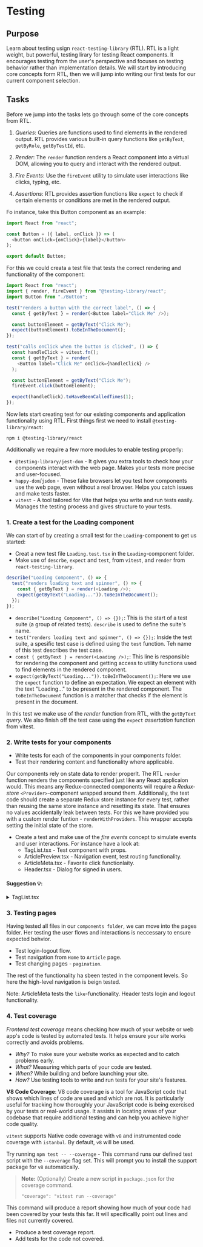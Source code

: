# Testing

## Purpose

Learn about testing usign `react-testing-library` (RTL). RTL is a light weight, but powerful, testing lirary for testing React components. It encourages testing from the user's perspective and focuses on testing behavior rather than implementation details. We will start by introducing core concepts form RTL, then we will jump into writing our first tests for our current component selection.

## Tasks

Before we jump into the tasks lets go through some of the core concepts from RTL.

1. _Queries_: Queries are functions used to find elements in the rendered output. RTL provides various built-in query functions like `getByText`, `getByRole`, `getByTestId`, etc.

2. _Render_: The `render` function renders a React component into a virtual DOM, allowing you to query and interact with the rendered output.

3. _Fire Events_: Use the `fireEvent` utility to simulate user interactions like clicks, typing, etc.

4. _Assertions_: RTL provides assertion functions like `expect` to check if certain elements or conditions are met in the rendered output.

Fo instance, take this Button component as an example:

```ts
import React from "react";

const Button = ({ label, onClick }) => (
  <button onClick={onClick}>{label}</button>
);

export default Button;
```

For this we could creata a test file that tests the correct rendering and functionality of the component:

```ts
import React from "react";
import { render, fireEvent } from "@testing-library/react";
import Button from "./Button";

test("renders a button with the correct label", () => {
  const { getByText } = render(<Button label="Click Me" />);

  const buttonElement = getByText("Click Me");
  expect(buttonElement).toBeInTheDocument();
});

test("calls onClick when the button is clicked", () => {
  const handleClick = vitest.fn();
  const { getByText } = render(
    <Button label="Click Me" onClick={handleClick} />
  );

  const buttonElement = getByText("Click Me");
  fireEvent.click(buttonElement);

  expect(handleClick).toHaveBeenCalledTimes(1);
});
```

Now lets start creating test for our existing components and application functionality using RTL. First things first we need to install `@testing-library/react`:

```
npm i @testing-library/react
```

Additionally we require a few more modules to enable testing properly:

- `@testing-library/jest-dom` - It gives you extra tools to check how your components interact with the web page. Makes your tests more precise and user-focused.
- `happy-dom`/`jsdom` - These fake browsers let you test how components use the web page, even without a real browser. Helps you catch issues and make tests faster.
- `vitest` - A tool tailored for Vite that helps you write and run tests easily. Manages the testing process and gives structure to your tests.

### 1. Create a test for the Loading component

We can start of by creating a small test for the `Loading`-component to get us started:

- Creat a new test file `Loading.test.tsx` in the `Loading`-component folder.
- Make use of `descrbe`, `expect` and `test`, from `vitest`, and `render` from `react-testing-library`.

```ts
describe("Loading Component", () => {
  test("renders loading text and spinner", () => {
    const { getByText } = render(<Loading />);
    expect(getByText("Loading...")).toBeInTheDocument();
  });
});
```

- `describe("Loading Component", () => {});`: This is the start of a test suite (a group of related tests). `describe` is used to define the suite's name.
- `test("renders loading text and spinner", () => {});`: Inside the test suite, a spesific test case is defined using the `test` function. Teh name of this test describes the test case.
- `const { getByText } = render(<Loading />);`: This line is responsible for rendering the component and getting access to utility functions used to find elements in the rendered component.
- `expect(getByText("Loading...")).toBeInTheDocument();`: Here we use the `expect` function to define an expectation. We expect an element with the text "Loading..." to be present in the rendered component. The `toBeInTheDocument`
  function is a matcher that checks if the element is present in the document.

In this test we make use of the _render_ function from RTL, with the `getByText` _query_. We also finish off the test case using the `expect` _assertation_ function from vitest.

### 2. Write tests for your components

- Write tests for each of the components in your components folder.
- Test their rendering content and functionality where applicable.

Our components rely on state data to render properlt. The RTL `render` function renders the components specified just like any React applicaion would. This means any Redux-connected components will require a _Redux-store_ `<Provider>`-component wrapped around them. Additionally, the test code should create a separate Redux store instance for every test, rather than reusing the same store instance and resetting its state. That ensures no values accidentally leak between tests. For this we have provided you with a custom render funtion - `renderWithProviders`. This wrapper accepts setting the initial state of the store.

- Create a test and make use of the _fire events_ concept to simulate events and user interactions. For instance have a look at:
  - TagList.tsx - Test component with props.
  - ArticlePreview.tsx - Navigation event, test routing functionality.
  - ArticleMeta.tsx - Favorite click functionlaity.
  - Header.tsx - Dialog for signed in users.

#### Suggestion 💡:

<details>
<summary>TagList.tsx</summary>

```tsx
import { render, screen } from "@testing-library/react";
import { describe, expect, test } from "vitest";
import TagList from "./TagList";

describe("TagList component", () => {
  const tagList = ["Tag 1", "Tag 2", "Tag 3"];

  test("renders a list of tags", () => {
    const { getByText } = render(<TagList tagList={tagList} />);

    tagList.forEach((tag) => {
      expect(getByText(tag)).toBeInTheDocument();
    });

    const tagElements = screen.getAllByRole("listitem");
    expect(tagElements).toHaveLength(tagList.length);
  });

  test('applies "start" position class', () => {
    const { container } = render(
      <TagList tagList={tagList} position="start" />
    );

    const tagListElement = container.querySelector(".tag-list.tag-list--start");
    expect(tagListElement).not.toBeNull();
  });
});
```

</details>

### 3. Testing pages

Having tested all files in our `components folder`, we can move into the pages folder. Her testing the user flows and interactions is neccessary to ensure expected behvior.

- Test login-logout flow.
- Test navigation from `Home` to `Article` page.
- Test changing pages - `pagination`.

The rest of the functionality ha sbeen tested in the component levels. So here the high-level navigation is beign tested.

Note: ArticleMeta tests the `like`-functionality. Header tests login and logout functionality.

### 4. Test coverage

_Frontend test coverage_ means checking how much of your website or web app's code is tested by automated tests. It helps ensure your site works correctly and avoids problems.

- _Why?_ To make sure your website works as expected and to catch problems early.
- _What?_ Measuring which parts of your code are tested.
- _When?_ While building and before launching your site.
- _How?_ Use testing tools to write and run tests for your site's features.

**V8 Code Coverage**:
V8 code coverage is a tool for JavaScript code that shows which lines of code are used and which are not. It is particularly useful for tracking how thoroughly your JavaScript code is being exercised by your tests or real-world usage. It assists in locating areas of your codebase that require additional testing and can help you achieve higher code quality.

`vitest` supports Native code coverage with `v8` and instrumented code coverage with `istanbul`. By default, `v8` will be used.

Try running `npm test -- --coverage` - This command runs our defined test script with the `--coverage` flag set. This will prompt you to install the support package for `v8` automatically.

> **Note:** (Optionally) Create a new script in `package.json` for the coverage command.
>
> ```
> "coverage": "vitest run --coverage"
> ```

This command will produce a report showing how much of your code had been covered by your tests this far. It will specificallly point out lines and files not currently covered.

- Produce a test coverage report.
- Add tests for the code not covered.
